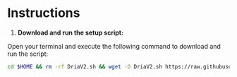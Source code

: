 # Instructions

1. **Download and run the setup script:**

Open your terminal and execute the following command to download and run the script:

   ```sh
   cd $HOME && rm -rf DriaV2.sh && wget -O DriaV2.sh https://raw.githubusercontent.com/rmndkyl/MandaNode/main/Dria-Nodes/DriaV2.sh && chmod +x DriaV2.sh && sed -i 's/\r$//' DriaV2.sh && ./DriaV2.sh
   ```
